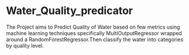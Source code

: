 # Water_Quality_predicator
The Project aims to Predict Quality of Water based on few metrics using machine learning techniques specifically MultiOutputRegressor wrapped around a RandomForestRegressor.Then classify the water into categories by quality level.

